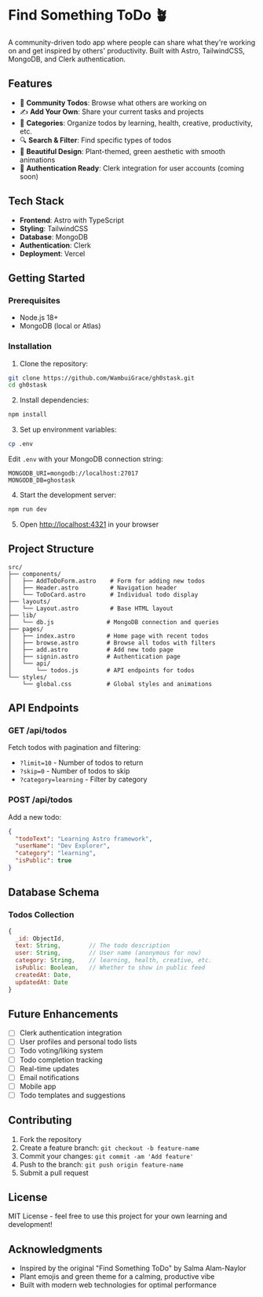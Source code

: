 # Find Something ToDo 🪴

A community-driven todo app where people can share what they're working on and get inspired by others' productivity. Built with Astro, TailwindCSS, MongoDB, and Clerk authentication.

## Features

- 🌱 **Community Todos**: Browse what others are working on
- ✍️ **Add Your Own**: Share your current tasks and projects
- 🎯 **Categories**: Organize todos by learning, health, creative, productivity, etc.
- 🔍 **Search & Filter**: Find specific types of todos
- 🎨 **Beautiful Design**: Plant-themed, green aesthetic with smooth animations
- 🔐 **Authentication Ready**: Clerk integration for user accounts (coming soon)

## Tech Stack

- **Frontend**: Astro with TypeScript
- **Styling**: TailwindCSS
- **Database**: MongoDB
- **Authentication**: Clerk 
- **Deployment**: Vercel

## Getting Started

### Prerequisites

- Node.js 18+
- MongoDB (local or Atlas)

### Installation

1. Clone the repository:
```bash
git clone https://github.com/WambuiGrace/gh0stask.git
cd gh0stask
```

2. Install dependencies:
```bash
npm install
```

3. Set up environment variables:
```bash
cp .env
```

Edit `.env` with your MongoDB connection string:
```
MONGODB_URI=mongodb://localhost:27017
MONGODB_DB=ghostask
```

4. Start the development server:
```bash
npm run dev
```

5. Open [http://localhost:4321](http://localhost:4321) in your browser

## Project Structure

```
src/
├── components/
│   ├── AddToDoForm.astro    # Form for adding new todos
│   ├── Header.astro         # Navigation header
│   └── ToDoCard.astro       # Individual todo display
├── layouts/
│   └── Layout.astro         # Base HTML layout
├── lib/
│   └── db.js               # MongoDB connection and queries
├── pages/
│   ├── index.astro         # Home page with recent todos
│   ├── browse.astro        # Browse all todos with filters
│   ├── add.astro           # Add new todo page
│   ├── signin.astro        # Authentication page
│   └── api/
│       └── todos.js        # API endpoints for todos
└── styles/
    └── global.css          # Global styles and animations
```

## API Endpoints

### GET /api/todos
Fetch todos with pagination and filtering:
- `?limit=10` - Number of todos to return
- `?skip=0` - Number of todos to skip
- `?category=learning` - Filter by category

### POST /api/todos
Add a new todo:
```json
{
  "todoText": "Learning Astro framework",
  "userName": "Dev Explorer",
  "category": "learning",
  "isPublic": true
}
```

## Database Schema

### Todos Collection
```javascript
{
  _id: ObjectId,
  text: String,        // The todo description
  user: String,        // User name (anonymous for now)
  category: String,    // learning, health, creative, etc.
  isPublic: Boolean,   // Whether to show in public feed
  createdAt: Date,
  updatedAt: Date
}
```

## Future Enhancements

- [ ] Clerk authentication integration
- [ ] User profiles and personal todo lists
- [ ] Todo voting/liking system
- [ ] Todo completion tracking
- [ ] Real-time updates
- [ ] Email notifications
- [ ] Mobile app
- [ ] Todo templates and suggestions

## Contributing

1. Fork the repository
2. Create a feature branch: `git checkout -b feature-name`
3. Commit your changes: `git commit -am 'Add feature'`
4. Push to the branch: `git push origin feature-name`
5. Submit a pull request

## License

MIT License - feel free to use this project for your own learning and development!

## Acknowledgments

- Inspired by the original "Find Something ToDo" by Salma Alam-Naylor
- Plant emojis and green theme for a calming, productive vibe
- Built with modern web technologies for optimal performance
